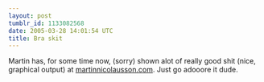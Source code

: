 ```yaml
---
layout: post
tumblr_id: 1133082568  
date: 2005-03-28 14:01:54 UTC
title: Bra skit
---
```


Martin has, for some time now, (sorry) shown alot of really good shit (nice, graphical output) at <a href="http://www.martinnicolausson.com/" target="_blank">martinnicolausson.com</a>. Just go adooore it dude.
